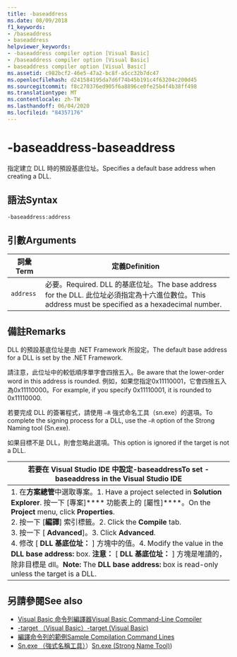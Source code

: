 ```yaml
---
title: -baseaddress
ms.date: 08/09/2018
f1_keywords:
- /baseaddress
- baseaddress
helpviewer_keywords:
- -baseaddress compiler option [Visual Basic]
- /baseaddress compiler option [Visual Basic]
- baseaddress compiler option [Visual Basic]
ms.assetid: c982bcf2-46e5-47a2-bc8f-a5cc32b7dc47
ms.openlocfilehash: d241584195da7d6f74b45b191c4f63204c200d45
ms.sourcegitcommit: f8c270376ed905f6a8896ce0fe25b4f4b38ff498
ms.translationtype: MT
ms.contentlocale: zh-TW
ms.lasthandoff: 06/04/2020
ms.locfileid: "84357176"
---
```

# <a name="-baseaddress"></a><span data-ttu-id="2fc74-102">-baseaddress</span><span class="sxs-lookup"><span data-stu-id="2fc74-102">-baseaddress</span></span>
<span data-ttu-id="2fc74-103">指定建立 DLL 時的預設基底位址。</span><span class="sxs-lookup"><span data-stu-id="2fc74-103">Specifies a default base address when creating a DLL.</span></span>  
  
## <a name="syntax"></a><span data-ttu-id="2fc74-104">語法</span><span class="sxs-lookup"><span data-stu-id="2fc74-104">Syntax</span></span>  
  
```console  
-baseaddress:address  
```  
  
## <a name="arguments"></a><span data-ttu-id="2fc74-105">引數</span><span class="sxs-lookup"><span data-stu-id="2fc74-105">Arguments</span></span>  
  
|<span data-ttu-id="2fc74-106">詞彙</span><span class="sxs-lookup"><span data-stu-id="2fc74-106">Term</span></span>|<span data-ttu-id="2fc74-107">定義</span><span class="sxs-lookup"><span data-stu-id="2fc74-107">Definition</span></span>|  
|---|---|  
|`address`|<span data-ttu-id="2fc74-108">必要。</span><span class="sxs-lookup"><span data-stu-id="2fc74-108">Required.</span></span> <span data-ttu-id="2fc74-109">DLL 的基底位址。</span><span class="sxs-lookup"><span data-stu-id="2fc74-109">The base address for the DLL.</span></span> <span data-ttu-id="2fc74-110">此位址必須指定為十六進位數位。</span><span class="sxs-lookup"><span data-stu-id="2fc74-110">This address must be specified as a hexadecimal number.</span></span>|  
  
## <a name="remarks"></a><span data-ttu-id="2fc74-111">備註</span><span class="sxs-lookup"><span data-stu-id="2fc74-111">Remarks</span></span>  
 <span data-ttu-id="2fc74-112">DLL 的預設基底位址是由 .NET Framework 所設定。</span><span class="sxs-lookup"><span data-stu-id="2fc74-112">The default base address for a DLL is set by the .NET Framework.</span></span>  
  
 <span data-ttu-id="2fc74-113">請注意，此位址中的較低順序單字會四捨五入。</span><span class="sxs-lookup"><span data-stu-id="2fc74-113">Be aware that the lower-order word in this address is rounded.</span></span> <span data-ttu-id="2fc74-114">例如，如果您指定0x11110001，它會四捨五入為0x11110000。</span><span class="sxs-lookup"><span data-stu-id="2fc74-114">For example, if you specify 0x11110001, it is rounded to 0x11110000.</span></span>  
  
 <span data-ttu-id="2fc74-115">若要完成 DLL 的簽署程式，請使用 `–R` 強式命名工具（sn.exe）的選項。</span><span class="sxs-lookup"><span data-stu-id="2fc74-115">To complete the signing process for a DLL, use the `–R` option of the Strong Naming tool (Sn.exe).</span></span>  
  
 <span data-ttu-id="2fc74-116">如果目標不是 DLL，則會忽略此選項。</span><span class="sxs-lookup"><span data-stu-id="2fc74-116">This option is ignored if the target is not a DLL.</span></span>  
  
|<span data-ttu-id="2fc74-117">若要在 Visual Studio IDE 中設定-baseaddress</span><span class="sxs-lookup"><span data-stu-id="2fc74-117">To set -baseaddress in the Visual Studio IDE</span></span>|  
|---|  
|<span data-ttu-id="2fc74-118">1. 在**方案總管**中選取專案。</span><span class="sxs-lookup"><span data-stu-id="2fc74-118">1.  Have a project selected in **Solution Explorer**.</span></span> <span data-ttu-id="2fc74-119">按一下 [專案]\*\*\*\* 功能表上的 [屬性]\*\*\*\*。</span><span class="sxs-lookup"><span data-stu-id="2fc74-119">On the **Project** menu, click **Properties**.</span></span> <br /><span data-ttu-id="2fc74-120">2. 按一下 [**編譯**] 索引標籤。</span><span class="sxs-lookup"><span data-stu-id="2fc74-120">2.  Click the **Compile** tab.</span></span><br /><span data-ttu-id="2fc74-121">3. 按一下 [ **Advanced**]。</span><span class="sxs-lookup"><span data-stu-id="2fc74-121">3.  Click **Advanced**.</span></span><br /><span data-ttu-id="2fc74-122">4. 修改 [ **DLL 基底位址：** ] 方塊中的值。</span><span class="sxs-lookup"><span data-stu-id="2fc74-122">4.  Modify the value in the **DLL base address:** box.</span></span> <span data-ttu-id="2fc74-123">**注意：**     [ **DLL 基底位址：** ] 方塊是唯讀的，除非目標是 dll。</span><span class="sxs-lookup"><span data-stu-id="2fc74-123">**Note:**      The **DLL base address:** box is read-only unless the target is a DLL.</span></span>|  
  
## <a name="see-also"></a><span data-ttu-id="2fc74-124">另請參閱</span><span class="sxs-lookup"><span data-stu-id="2fc74-124">See also</span></span>

- [<span data-ttu-id="2fc74-125">Visual Basic 命令列編譯器</span><span class="sxs-lookup"><span data-stu-id="2fc74-125">Visual Basic Command-Line Compiler</span></span>](index.md)
- [<span data-ttu-id="2fc74-126">-target （Visual Basic）</span><span class="sxs-lookup"><span data-stu-id="2fc74-126">-target (Visual Basic)</span></span>](target.md)
- [<span data-ttu-id="2fc74-127">編譯命令列的範例</span><span class="sxs-lookup"><span data-stu-id="2fc74-127">Sample Compilation Command Lines</span></span>](sample-compilation-command-lines.md)
- <span data-ttu-id="2fc74-128">[Sn.exe （強式名稱工具）](../../../framework/tools/sn-exe-strong-name-tool.md)）</span><span class="sxs-lookup"><span data-stu-id="2fc74-128">[Sn.exe (Strong Name Tool)](../../../framework/tools/sn-exe-strong-name-tool.md))</span></span>
